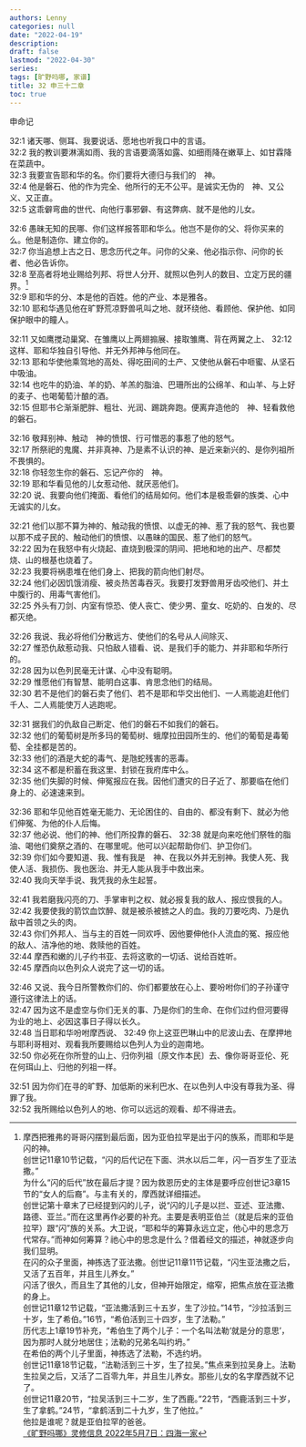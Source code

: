 ```yaml
---
authors: Lenny
categories: null
date: "2022-04-19"
description: 
draft: false
lastmod: "2022-04-30"
series:
tags: [旷野吗哪, 家谱]
title: 32 申三十二章
toc: true
---
```

申命记
<!--more-->

32:1 诸天哪、侧耳、我要说话、愿地也听我口中的言语。  
32:2 我的教训要淋漓如雨、我的言语要滴落如露、如细雨降在嫩草上、如甘霖降在菜蔬中。  
32:3 我要宣告耶和华的名。你们要将大德归与我们的　神。  
32:4 他是磐石、他的作为完全、他所行的无不公平。是诚实无伪的　神、又公义、又正直。  
32:5 这乖僻弯曲的世代、向他行事邪僻、有这弊病、就不是他的儿女。  

32:6 愚昧无知的民哪、你们这样报答耶和华么。他岂不是你的父、将你买来的么。他是制造你、建立你的。  
32:7 你当追想上古之日、思念历代之年。问你的父亲、他必指示你、问你的长者、他必告诉你。  
32:8 至高者将地业赐给列邦、将世人分开、就照以色列人的数目、立定万民的疆界。[^1]  
32:9 耶和华的分、本是他的百姓。他的产业、本是雅各。  
32:10 耶和华遇见他在旷野荒凉野兽吼叫之地、就环绕他、看顾他、保护他、如同保护眼中的瞳人。  

32:11 又如鹰搅动巢窝、在雏鹰以上两翅搧展、接取雏鹰、背在两翼之上、 
32:12 这样、耶和华独自引导他、并无外邦神与他同在。  
32:13 耶和华使他乘驾地的高处、得吃田间的土产、又使他从磐石中咂蜜、从坚石中吸油。  
32:14 也吃牛的奶油、羊的奶、羊羔的脂油、巴珊所出的公绵羊、和山羊、与上好的麦子、也喝葡萄汁酿的酒。  
32:15 但耶书仑渐渐肥胖、粗壮、光润、踢跳奔跑。便离弃造他的　神、轻看救他的磐石。  

32:16 敬拜别神、触动　神的愤恨、行可憎恶的事惹了他的怒气。  
32:17 所祭祀的鬼魔、并非真神、乃是素不认识的神、是近来新兴的、是你列祖所不畏惧的。  
32:18 你轻忽生你的磐石、忘记产你的　神。  
32:19 耶和华看见他的儿女惹动他、就厌恶他们。  
32:20 说、我要向他们掩面、看他们的结局如何。他们本是极乖僻的族类、心中无诚实的儿女。  

32:21 他们以那不算为神的、触动我的愤恨、以虚无的神、惹了我的怒气、我也要以那不成子民的、触动他们的愤恨、以愚昧的国民、惹了他们的怒气。  
32:22 因为在我怒中有火烧起、直烧到极深的阴间、把地和地的出产、尽都焚烧、山的根基也烧着了。  
32:23 我要将祸患堆在他们身上、把我的箭向他们射尽。  
32:24 他们必因饥饿消瘦、被炎热苦毒吞灭。我要打发野兽用牙齿咬他们、并土中腹行的、用毒气害他们。  
32:25 外头有刀剑、内室有惊恐、使人丧亡、使少男、童女、吃奶的、白发的、尽都灭绝。  

32:26 我说、我必将他们分散远方、使他们的名号从人间除灭、  
32:27 惟恐仇敌惹动我、只怕敌人错看、说、是我们手的能力、并非耶和华所行的。  
32:28 因为以色列民毫无计谋、心中没有聪明。  
32:29 惟愿他们有智慧、能明白这事、肯思念他们的结局。  
32:30 若不是他们的磐石卖了他们、若不是耶和华交出他们、一人焉能追赶他们千人、二人焉能使万人逃跑呢。  

32:31 据我们的仇敌自己断定、他们的磐石不如我们的磐石。  
32:32 他们的葡萄树是所多玛的葡萄树、蛾摩拉田园所生的、他们的葡萄是毒葡萄、全挂都是苦的。  
32:33 他们的酒是大蛇的毒气、是虺蛇残害的恶毒。  
32:34 这不都是积蓄在我这里、封锁在我府库中么。  
32:35 他们失脚的时候、伸冤报应在我。因他们遭灾的日子近了、那要临在他们身上的、必速速来到。  

32:36 耶和华见他百姓毫无能力、无论困住的、自由的、都没有剩下、就必为他们伸冤、为他的仆人后悔。  
32:37 他必说、他们的神、他们所投靠的磐石、
32:38 就是向来吃他们祭牲的脂油、喝他们奠祭之酒的、在哪里呢。他可以兴起帮助你们、护卫你们。  
32:39 你们如今要知道、我、惟有我是　神、在我以外并无别神。我使人死、我使人活、我损伤、我也医治、并无人能从我手中救出来。  
32:40 我向天举手说、我凭我的永生起誓。  

32:41 我若磨我闪亮的刀、手掌审判之权、就必报复我的敌人、报应恨我的人。  
32:42 我要使我的箭饮血饮醉、就是被杀被掳之人的血。我的刀要吃肉、乃是仇敌中首领之头的肉。  
32:43 你们外邦人、当与主的百姓一同欢呼、因他要伸他仆人流血的冤、报应他的敌人、洁净他的地、救赎他的百姓。  
32:44 摩西和嫩的儿子约书亚、去将这歌的一切话、说给百姓听。  
32:45 摩西向以色列众人说完了这一切的话。  

32:46 又说、我今日所警教你们的、你们都要放在心上、要吩咐你们的子孙谨守遵行这律法上的话。  
32:47 因为这不是虚空与你们无关的事、乃是你们的生命、在你们过约但河要得为业的地上、必因这事日子得以长久。  
32:48 当日耶和华吩咐摩西说、
32:49 你上这亚巴琳山中的尼波山去、在摩押地与耶利哥相对、观看我所要赐给以色列人为业的迦南地。  
32:50 你必死在你所登的山上、归你列祖〔原文作本民〕去、像你哥哥亚伦、死在何珥山上、归他的列祖一样。  

32:51 因为你们在寻的旷野、加低斯的米利巴水、在以色列人中没有尊我为圣、得罪了我。  
32:52 我所赐给以色列人的地、你可以远远的观看、却不得进去。  

[^1]: 摩西把雅弗的哥哥闪摆到最后面，因为亚伯拉罕是出于闪的族系，而耶和华是闪的神。  
创世记11章10节记载，“闪的后代记在下面、洪水以后二年，闪一百岁生了亚法撒。”  
为什么“闪的后代”放在最后才提？因为救恩历史的主体是要呼应创世记3章15节的“女人的后裔”。与主有关的，摩西就详细描述。  
创世记第十章末了已经提到闪的儿子，说“闪的儿子是以拦、亚述、亚法撒、路德、亚兰。”而在这里再作必要的补充。主要是表明亚伯兰（就是后来的亚伯拉罕）跟“闪”族的关系。大卫说，“耶和华的筹算永远立定，他心中的思念万代常存。”而神如何筹算？祂心中的思念是什么？借着经文的描述，神就逐步向我们显明。  
在闪的众子里面，神拣选了亚法撒。创世记11章11节记载，“闪生亚法撒之后，又活了五百年，并且生儿养女。”   
闪活了很久，而且生了其他的儿女，但神开始限定，缩窄，把焦点放在亚法撒的身上。   
创世记11章12节记载，“亚法撒活到三十五岁，生了沙拉。”14节，“沙拉活到三十岁，生了希伯。”16节，“希伯活到三十四岁，生了法勒。”  
历代志上1章19节补充，“希伯生了两个儿子：一个名叫法勒‘就是分的意思’，因为那时人就分地居住；法勒的兄弟名叫约坍。”  
在希伯的两个儿子里面，神拣选了法勒，不选约坍。  
创世记11章18节记载，“法勒活到三十岁，生了拉吴。”焦点来到拉吴身上。法勒生拉吴之后，又活了二百零九年，并且生儿养女。那些儿女的名字摩西就不记了。  
创世记11章20节，“拉吴活到三十二岁，生了西鹿。”22节，“西鹿活到三十岁，生了拿鹤。”24节，“拿鹤活到二十九岁，生了他拉。”  
他拉是谁呢？就是亚伯拉罕的爸爸。  
[《旷野吗哪》灵修信息 2022年5月7日：四海一家](https://r.729ly.net/devotionals/devotionals-mw/devotionals-mw-mw220507)
 
